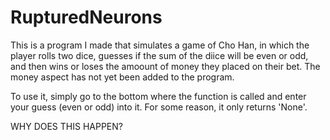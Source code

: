 # RupturedNeurons

This is a program I made that simulates a game of Cho Han, in which the player rolls two dice, guesses if the sum of the diice will be even or odd, and then wins or loses the amoount of money they placed on their bet. The money aspect has not yet been added to the program.

To use it, simply go to the bottom where the function is called and enter your guess (even or odd) into it. For some reason, it only returns 'None'.

WHY DOES THIS HAPPEN?
